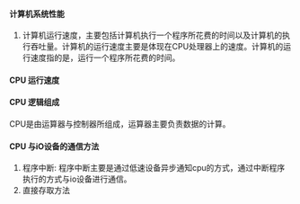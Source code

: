 #### 计算机系统性能
1. 计算机运行速度，主要包括计算机执行一个程序所花费的时间以及计算机的执行吞吐量。计算机的运行速度主要是体现在CPU处理器上的速度。计算机的运行速度指的是，运行一个程序所花费的时间。
#### CPU 运行速度
#### CPU 逻辑组成
CPU是由运算器与控制器所组成，运算器主要负责数据的计算。
#### CPU 与iO设备的通信方法
1. 程序中断: 程序中断主要是通过低速设备异步通知cpu的方式，通过中断程序执行的方式与io设备进行通信。
2. 直接存取方法

<!--stackedit_data:
eyJoaXN0b3J5IjpbLTEwMDg1MzI3NjksLTI5ODMxMTE5OCwtMT
E4Mjk5Mjc0NiwtMTg1NjI2NzM4MSw0NTM5MjcxNSw2MzM0MDgz
MDVdfQ==
-->